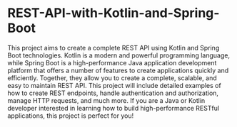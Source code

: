 # REST-API-with-Kotlin-and-Spring-Boot
This project aims to create a complete REST API using Kotlin and Spring Boot technologies. Kotlin is a modern and powerful programming language, while Spring Boot is a high-performance Java application development platform that offers a number of features to create applications quickly and efficiently. Together, they allow you to create a complete, scalable, and easy to maintain REST API. This project will include detailed examples of how to create REST endpoints, handle authentication and authorization, manage HTTP requests, and much more. If you are a Java or Kotlin developer interested in learning how to build high-performance RESTful applications, this project is perfect for you!

